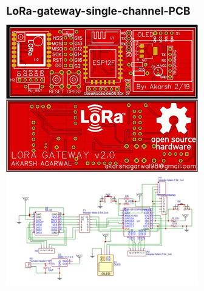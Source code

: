 # LoRa-gateway-single-channel-PCB

![alt text](https://github.com/akarsh98/LoRa-gateway-single-channel-PCB/blob/master/images/PCB_FRONT.JPG?raw=true)
![alt text](https://github.com/akarsh98/LoRa-gateway-single-channel-PCB/blob/master/images/PCB_BACK.JPG?raw=true)
![alt text](https://github.com/akarsh98/LoRa-gateway-single-channel-PCB/blob/master/images/Schematic.JPG?raw=true)
